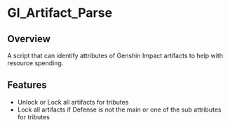 # GI_Artifact_Parse
## Overview
A script that can identify attributes of Genshin Impact artifacts to help with resource spending.
## Features
- Unlock or Lock all artifacts for tributes
- Lock all artifacts if Defense is not the main or one of the sub attributes for tributes
